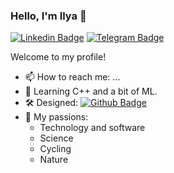 ### Hello, I'm Ilya 👋
[![Linkedin Badge](https://img.shields.io/badge/-lemos-blue?style=flat&logo=Linkedin&logoColor=white&link=https://www.linkedin.com/in/lemos/)](https://www.linkedin.com/in/lemos/)
[![Telegram Badge](https://img.shields.io/badge/-lemosbor-2CA5E0?style=flat&logo=telegram&logoColor=white&link=https://t.me/lemosbor)](https://t.me/lemosbor)

Welcome to my profile!

- 📫 How to reach me: ...
- 🧐 Learning C++ and a bit of ML.
- 🛠 Designed: [![Github Badge](https://img.shields.io/badge/-lapa-black?style=flat&logo=github&logoColor=white&link=github.com/lemosbor/lapa)](github.com/lemosbor/lapa)
- 🧡 My passions:
  - Technology and software
  - Science
  - Cycling
  - Nature
